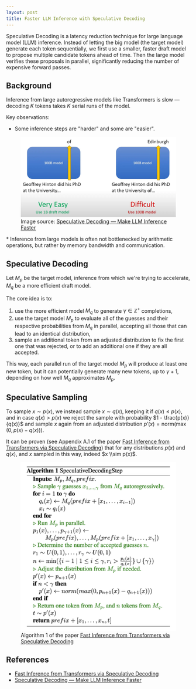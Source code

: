 ```yaml
---
layout: post
title: Faster LLM Inference with Speculative Decoding
---
```


Speculative Decoding is a latency reduction technique for large language model (LLM) inference.
Instead of letting the big model (the target model) generate each token sequentially, we first use a smaller, faster draft model to propose multiple candidate tokens ahead of time. Then the large model verifies these proposals in parallel, significantly reducing the number of expensive forward passes.


## Background
Inference from large autoregressive models like Transformers is slow — decoding $K$ tokens takes $K$ serial runs of the model.

Key observations:
* Some inference steps are "harder" and some are "easier".
<figure>
  <img src="/images/post_2025_8_18_speculative_decoding/speculative_decoding_easy_hard.png" alt="Easy vs hard decoding steps in speculative decoding">
  <figcaption>Image source: <a href="https://medium.com/ai-science/speculative-decoding-make-llm-inference-faster-c004501af120">Speculative Decoding — Make LLM Inference Faster</a></figcaption>
</figure>
* Inference from large models is often not bottlenecked by arithmetic operations, but rather by memory bandwidth and communication.


## Speculative Decoding
Let $M_p$ be the target model, inference from which we're trying to accelerate, $M_q$ be a more efficient draft model.

The core idea is to:
1. use the more efficient model $M_q$ to generate $\gamma \in \mathbb{Z}^+$ completions,
2. use the target model $M_p$ to evaluate all of the guesses and their respective probabilities from $M_q$ in parallel, accepting all those that can lead to an identical distribution,
3. sample an additional token from an adjusted distribution to fix the first one that was rejected, or to add an additional one if they are all accepted.

This way, each parallel run of the target model $M_p$ will produce at least one new token, but it can potentially generate many new tokens, up to $\gamma + 1$, depending on how well $M_q$ approximates $M_p$.

## Speculative Sampling
To sample $x \sim p(x)$, we instead sample $x \sim q(x)$, keeping it if $q(x) \leq p(x)$, and in case $q(x) > p(x)$ we reject the sample with probability $1 - \frac{p(x)}{q(x)}$ and sample $x$ again from an adjusted distribution $p'(x) = \mathrm{norm}(\max(0, p(x) - q(x)))$.

It can be proven (see Appendix A.1 of the paper <a href="https://arxiv.org/abs/2211.17192">Fast Inference from Transformers via Speculative Decoding</a>) that for any distributions $p(x)$ and $q(x)$, and $x$ sampled in this way, indeed $x \\sim p(x)$.

<figure>
  <img src="/images/post_2025_8_18_speculative_decoding/speculative_decoding_algo.png" alt="Speculative decoding algorithm diagram">
  <figcaption>Algorithm 1 of the paper <a href="https://arxiv.org/abs/2211.17192">Fast Inference from Transformers via Speculative Decoding</a></figcaption>
</figure>


## References
- [Fast Inference from Transformers via Speculative Decoding](https://arxiv.org/abs/2211.17192)
- [Speculative Decoding — Make LLM Inference Faster](https://medium.com/ai-science/speculative-decoding-make-llm-inference-faster-c004501af120)
